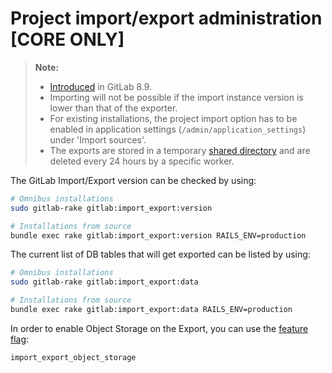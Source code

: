 # Project import/export administration **[CORE ONLY]**

>**Note:**
>
>  - [Introduced][ce-3050] in GitLab 8.9.
>  - Importing will not be possible if the import instance version is lower
>    than that of the exporter.
>  - For existing installations, the project import option has to be enabled in
>    application settings (`/admin/application_settings`) under 'Import sources'.
>  - The exports are stored in a temporary [shared directory][tmp] and are deleted
>    every 24 hours by a specific worker.

The GitLab Import/Export version can be checked by using:

```bash
# Omnibus installations
sudo gitlab-rake gitlab:import_export:version

# Installations from source
bundle exec rake gitlab:import_export:version RAILS_ENV=production
```

The current list of DB tables that will get exported can be listed by using:

```bash
# Omnibus installations
sudo gitlab-rake gitlab:import_export:data

# Installations from source
bundle exec rake gitlab:import_export:data RAILS_ENV=production
```

In order to enable Object Storage on the Export, you can use the [feature flag][feature-flags]:

```
import_export_object_storage
``` 

[ce-3050]: https://gitlab.com/gitlab-org/gitlab-ce/issues/3050
[feature-flags]: https://docs.gitlab.com/ee/api/features.html
[tmp]: ../../development/shared_files.md
